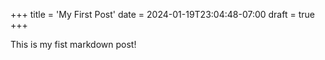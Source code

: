 +++
title = 'My First Post'
date = 2024-01-19T23:04:48-07:00
draft = true
+++

This is my fist markdown post!

